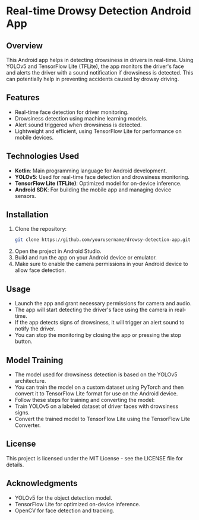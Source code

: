 # Real-time Drowsy Detection Android App

## Overview
This Android app helps in detecting drowsiness in drivers in real-time. Using YOLOv5 and TensorFlow Lite (TFLite), the app monitors the driver's face and alerts the driver with a sound notification if drowsiness is detected. This can potentially help in preventing accidents caused by drowsy driving.

## Features
- Real-time face detection for driver monitoring.
- Drowsiness detection using machine learning models.
- Alert sound triggered when drowsiness is detected.
- Lightweight and efficient, using TensorFlow Lite for performance on mobile devices.

## Technologies Used
- **Kotlin**: Main programming language for Android development.
- **YOLOv5**: Used for real-time face detection and drowsiness monitoring.
- **TensorFlow Lite (TFLite)**: Optimized model for on-device inference.
- **Android SDK**: For building the mobile app and managing device sensors.
  
## Installation
1. Clone the repository:
   ```bash
   git clone https://github.com/yourusername/drowsy-detection-app.git
2. Open the project in Android Studio.
3. Build and run the app on your Android device or emulator.
4. Make sure to enable the camera permissions in your Android device to allow face detection.

## Usage
- Launch the app and grant necessary permissions for camera and audio.
- The app will start detecting the driver's face using the camera in real-time.
- If the app detects signs of drowsiness, it will trigger an alert sound to notify the driver.
- You can stop the monitoring by closing the app or pressing the stop button.

## Model Training
- The model used for drowsiness detection is based on the YOLOv5 architecture.
- You can train the model on a custom dataset using PyTorch and then convert it to TensorFlow Lite format for use on the Android device.
- Follow these steps for training and converting the model:
- Train YOLOv5 on a labeled dataset of driver faces with drowsiness signs.
- Convert the trained model to TensorFlow Lite using the TensorFlow Lite Converter.

## License
This project is licensed under the MIT License - see the LICENSE file for details.

## Acknowledgments
- YOLOv5 for the object detection model.
- TensorFlow Lite for optimized on-device inference.
- OpenCV for face detection and tracking.